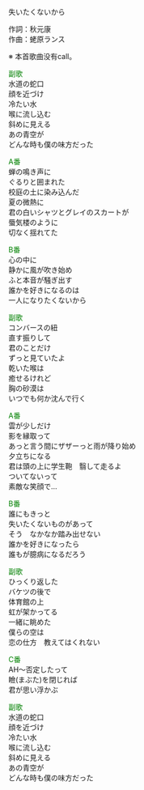 失いたくないから  
  
作詞：秋元康  
作曲：蛯原ランス  
  
※ 本首歌曲没有call。  
  
<font color=green>副歌</font>  
水道の蛇口  
顔を近づけ  
冷たい水  
喉に流し込む  
斜めに見える  
あの青空が  
どんな時も僕の味方だった  
  
<font color=green>A番</font>  
蝉の鳴き声に  
ぐるりと囲まれた  
校庭の土に染み込んだ  
夏の微熱に  
君の白いシャツとグレイのスカートが  
蜃気楼のように  
切なく揺れてた  
  
<font color=green>B番</font>  
心の中に  
静かに風が吹き始め  
ふと本音が騒ぎ出す  
誰かを好きになるのは  
一人になりたくないから  
  
<font color=green>副歌</font>  
コンバースの紐  
直す振りして  
君のことだけ  
ずっと見ていたよ  
乾いた喉は  
癒せるけれど  
胸の砂漠は  
いつでも何か沈んで行く  
  
<font color=green>A番</font>  
雲が少しだけ  
影を縁取って  
あっと言う間にザザーっと雨が降り始め  
夕立ちになる  
君は頭の上に学生鞄　翳して走るよ  
ついてないって  
素敵な笑顔で…  
  
<font color=green>B番</font>  
誰にもきっと  
失いたくないものがあって  
そう　なかなか踏み出せない  
誰かを好きになったら  
誰もが臆病になるだろう  
  
<font color=green>副歌</font>  
ひっくり返した  
バケツの後で  
体育館の上  
虹が架かってる  
一緒に眺めた  
僕らの空は  
恋の仕方　教えてはくれない  
  
  
<font color=green>C番</font>  
AH～否定したって  
瞼(まぶた)を閉じれば  
君が思い浮かぶ  
  
<font color=green>副歌</font>  
水道の蛇口  
顔を近づけ  
冷たい水  
喉に流し込む  
斜めに見える  
あの青空が  
どんな時も僕の味方だった  

